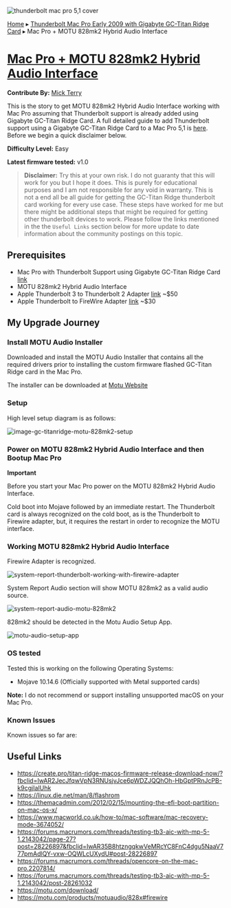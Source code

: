 ![thunderbolt mac pro 5,1 cover](./images/thunderbolt-mac-pro-5-1.png)

[Home](./README.md) ▸ [Thunderbolt Mac Pro Early 2009 with Gigabyte GC-Titan Ridge Card](./GC-TitanRidge.md) ▸ Mac Pro + MOTU 828mk2 Hybrid Audio Interface 


# [Mac Pro + MOTU 828mk2 Hybrid Audio Interface](https://ameyrupji.github.io/thunderbolt-macpro-5-1/GC-TitanRidge-MOTU828mk2HybridAudioInterface.html)

**Contribute By:** [Mick Terry](https://www.facebook.com/mick.terry)

This is the story to get MOTU 828mk2 Hybrid Audio Interface working with Mac Pro  assuming that Thunderbolt support is already added using Gigabyte GC-Titan Ridge Card. A full detailed guide to add Thunderbolt support using a Gigabyte GC-Titan Ridge Card to a Mac Pro 5,1 is [here](../GC-TitanRidge.md). Before we begin a quick disclaimer below.

**Difficulty Level:** Easy

**Latest firmware tested:** v1.0

> **Disclaimer:** Try this at your own risk. I do not guaranty that this will work for you but I hope it does. This is purely for educational purposes and I am not responsible for any void in warranty. This is not a end all be all guide for getting the GC-Titan Ridge thunderbolt card working for every use case. These steps have worked for me but there might be additional steps that might be required for getting other thunderbolt devices to work. Please follow the links mentioned in the the `Useful Links` section below for more update to date information about the community postings on this topic.


## Prerequisites

- Mac Pro with Thunderbolt Support using Gigabyte GC-Titan Ridge Card [link](../GC-TitanRidge.md)
- MOTU 828mk2 Hybrid Audio Interface
- Apple Thunderbolt 3 to Thunderbolt 2 Adapter [link](https://amzn.to/2Ym2zkf) ~$50
- Apple Thunderbolt to FireWire Adapter [link](https://amzn.to/2Aj8T3V) ~$30

## My Upgrade Journey

### Install MOTU Audio Installer 

Downloaded and install the MOTU Audio Installer that contains all the required drivers prior to installing the custom firmware flashed GC-Titan Ridge card in the Mac Pro. 

The installer can be downloaded at [Motu Website](https://motu.com/download/)

### Setup

High level setup diagram is as follows:

![image-gc-titanridge-motu-828mk2-setup](./images/image-gc-titanridge-motu-828mk2-setup.png)


### Power on MOTU 828mk2 Hybrid Audio Interface and then Bootup Mac Pro

**Important**

Before you start your Mac Pro power on the MOTU 828mk2 Hybrid Audio Interface.

Cold boot into Mojave followed by an immediate restart. The Thunderbolt card is always recognized on the cold boot, as is the Thunderbolt to Firewire adapter, but, it requires the restart in order to recognize the MOTU interface.


### Working MOTU 828mk2 Hybrid Audio Interface

Firewire Adapter is recognized.

![system-report-thunderbolt-working-with-firewire-adapter](./images/system-report-thunderbolt-working-with-firewire-adapter.jpg)

System Report Audio section will show MOTU 828mk2 as a valid audio source.

![system-report-audio-motu-828mk2](./images/system-report-audio-motu-828mk2.jpg)

828mk2 should be detected in the Motu Audio Setup App.

![motu-audio-setup-app](./images/motu-audio-setup-app.jpg)


### OS tested 

Tested this is working on the following Operating Systems:

- Mojave 10.14.6 (Officially supported with Metal supported cards)

**Note:** I do not recommend or support installing unsupported macOS on your Mac Pro.

### Known Issues

Known issues so far are:



## Useful Links

- https://create.pro/titan-ridge-macos-firmware-release-download-now/?fbclid=IwAR2JecJfqwVpN3RNUsjvJce6pWDZJQQhOh-HbGptPRnJcPB-k9cgjIaIUhk
- https://linux.die.net/man/8/flashrom
- https://themacadmin.com/2012/02/15/mounting-the-efi-boot-partition-on-mac-os-x/
- https://www.macworld.co.uk/how-to/mac-software/mac-recovery-mode-3674052/
- https://forums.macrumors.com/threads/testing-tb3-aic-with-mp-5-1.2143042/page-27?post=28226897&fbclid=IwAR35B8htzngqkwVeMRcYC8FnC4dgu5NaaV777pmAdlQY-vxw-OQWLcUXydU#post-28226897
- https://forums.macrumors.com/threads/opencore-on-the-mac-pro.2207814/
- https://forums.macrumors.com/threads/testing-tb3-aic-with-mp-5-1.2143042/post-28261032
- https://motu.com/download/
- https://motu.com/products/motuaudio/828x#firewire

